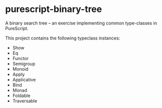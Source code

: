 # purescript-binary-tree

A binary search tree – an exercise implementing common type-classes in PureScript.

This project contains the following typeclass instances:

- Show
- Eq
- Functor
- Semigroup
- Monoid
- Apply
- Applicative
- Bind
- Monad
- Foldable
- Traversable

